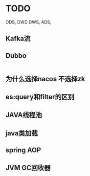 # TODO 

ODS, DWD DWS, ADS,

## Kafka流



## Dubbo

```

```

## 为什么选择nacos 不选择zk



## es:query和filter的区别



## JAVA线程池



## java类加载



## spring AOP



## JVM GC回收器